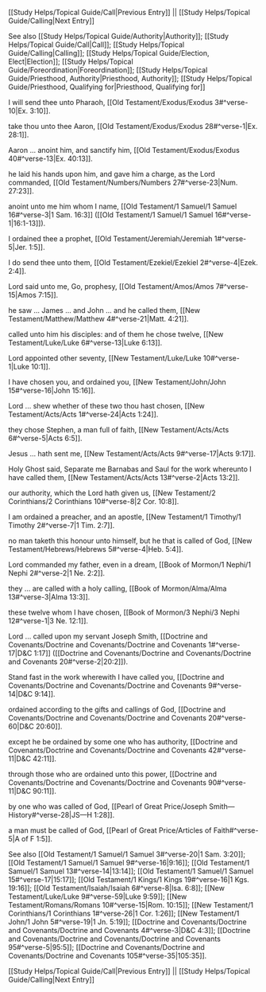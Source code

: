 [[Study Helps/Topical Guide/Call|Previous Entry]]  ||  [[Study Helps/Topical Guide/Calling|Next Entry]]

 See also [[Study Helps/Topical Guide/Authority|Authority]]; [[Study Helps/Topical Guide/Call|Call]]; [[Study Helps/Topical Guide/Calling|Calling]]; [[Study Helps/Topical Guide/Election, Elect|Election]]; [[Study Helps/Topical Guide/Foreordination|Foreordination]]; [[Study Helps/Topical Guide/Priesthood, Authority|Priesthood, Authority]]; [[Study Helps/Topical Guide/Priesthood, Qualifying for|Priesthood, Qualifying for]]

 I will send thee unto Pharaoh, [[Old Testament/Exodus/Exodus 3#^verse-10|Ex. 3:10]].

 take thou unto thee Aaron, [[Old Testament/Exodus/Exodus 28#^verse-1|Ex. 28:1]].

 Aaron ... anoint him, and sanctify him, [[Old Testament/Exodus/Exodus 40#^verse-13|Ex. 40:13]].

 he laid his hands upon him, and gave him a charge, as the Lord commanded, [[Old Testament/Numbers/Numbers 27#^verse-23|Num. 27:23]].

 anoint unto me him whom I name, [[Old Testament/1 Samuel/1 Samuel 16#^verse-3|1 Sam. 16:3]] ([[Old Testament/1 Samuel/1 Samuel 16#^verse-1|16:1-13]]).

 I ordained thee a prophet, [[Old Testament/Jeremiah/Jeremiah 1#^verse-5|Jer. 1:5]].

 I do send thee unto them, [[Old Testament/Ezekiel/Ezekiel 2#^verse-4|Ezek. 2:4]].

 Lord said unto me, Go, prophesy, [[Old Testament/Amos/Amos 7#^verse-15|Amos 7:15]].

 he saw ... James ... and John ... and he called them, [[New Testament/Matthew/Matthew 4#^verse-21|Matt. 4:21]].

 called unto him his disciples: and of them he chose twelve, [[New Testament/Luke/Luke 6#^verse-13|Luke 6:13]].

 Lord appointed other seventy, [[New Testament/Luke/Luke 10#^verse-1|Luke 10:1]].

 I have chosen you, and ordained you, [[New Testament/John/John 15#^verse-16|John 15:16]].

 Lord ... shew whether of these two thou hast chosen, [[New Testament/Acts/Acts 1#^verse-24|Acts 1:24]].

 they chose Stephen, a man full of faith, [[New Testament/Acts/Acts 6#^verse-5|Acts 6:5]].

 Jesus ... hath sent me, [[New Testament/Acts/Acts 9#^verse-17|Acts 9:17]].

 Holy Ghost said, Separate me Barnabas and Saul for the work whereunto I have called them, [[New Testament/Acts/Acts 13#^verse-2|Acts 13:2]].

 our authority, which the Lord hath given us, [[New Testament/2 Corinthians/2 Corinthians 10#^verse-8|2 Cor. 10:8]].

 I am ordained a preacher, and an apostle, [[New Testament/1 Timothy/1 Timothy 2#^verse-7|1 Tim. 2:7]].

 no man taketh this honour unto himself, but he that is called of God, [[New Testament/Hebrews/Hebrews 5#^verse-4|Heb. 5:4]].

 Lord commanded my father, even in a dream, [[Book of Mormon/1 Nephi/1 Nephi 2#^verse-2|1 Ne. 2:2]].

 they ... are called with a holy calling, [[Book of Mormon/Alma/Alma 13#^verse-3|Alma 13:3]].

 these twelve whom I have chosen, [[Book of Mormon/3 Nephi/3 Nephi 12#^verse-1|3 Ne. 12:1]].

 Lord ... called upon my servant Joseph Smith, [[Doctrine and Covenants/Doctrine and Covenants/Doctrine and Covenants 1#^verse-17|D&C 1:17]] ([[Doctrine and Covenants/Doctrine and Covenants/Doctrine and Covenants 20#^verse-2|20:2]]).

 Stand fast in the work wherewith I have called you, [[Doctrine and Covenants/Doctrine and Covenants/Doctrine and Covenants 9#^verse-14|D&C 9:14]].

 ordained according to the gifts and callings of God, [[Doctrine and Covenants/Doctrine and Covenants/Doctrine and Covenants 20#^verse-60|D&C 20:60]].

 except he be ordained by some one who has authority, [[Doctrine and Covenants/Doctrine and Covenants/Doctrine and Covenants 42#^verse-11|D&C 42:11]].

 through those who are ordained unto this power, [[Doctrine and Covenants/Doctrine and Covenants/Doctrine and Covenants 90#^verse-11|D&C 90:11]].

 by one who was called of God, [[Pearl of Great Price/Joseph Smith—History#^verse-28|JS—H 1:28]].

 a man must be called of God, [[Pearl of Great Price/Articles of Faith#^verse-5|A of F 1:5]].

 See also [[Old Testament/1 Samuel/1 Samuel 3#^verse-20|1 Sam. 3:20]]; [[Old Testament/1 Samuel/1 Samuel 9#^verse-16|9:16]]; [[Old Testament/1 Samuel/1 Samuel 13#^verse-14|13:14]]; [[Old Testament/1 Samuel/1 Samuel 15#^verse-17|15:17]]; [[Old Testament/1 Kings/1 Kings 19#^verse-16|1 Kgs. 19:16]]; [[Old Testament/Isaiah/Isaiah 6#^verse-8|Isa. 6:8]]; [[New Testament/Luke/Luke 9#^verse-59|Luke 9:59]]; [[New Testament/Romans/Romans 10#^verse-15|Rom. 10:15]]; [[New Testament/1 Corinthians/1 Corinthians 1#^verse-26|1 Cor. 1:26]]; [[New Testament/1 John/1 John 5#^verse-19|1 Jn. 5:19]]; [[Doctrine and Covenants/Doctrine and Covenants/Doctrine and Covenants 4#^verse-3|D&C 4:3]]; [[Doctrine and Covenants/Doctrine and Covenants/Doctrine and Covenants 95#^verse-5|95:5]]; [[Doctrine and Covenants/Doctrine and Covenants/Doctrine and Covenants 105#^verse-35|105:35]].

[[Study Helps/Topical Guide/Call|Previous Entry]]  ||  [[Study Helps/Topical Guide/Calling|Next Entry]]
